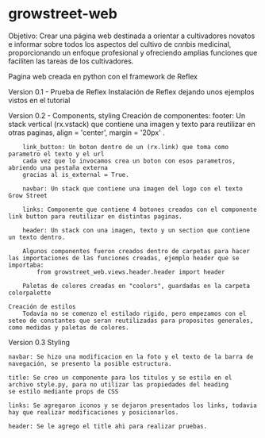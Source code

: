 # growstreet-web

Objetivo: Crear una página web destinada a orientar a cultivadores novatos e informar sobre todos los aspectos del cultivo de c*nn*bis medicinal, proporcionando un enfoque profesional y ofreciendo amplias funciones que faciliten las tareas de los cultivadores.

Pagina web creada en python con el framework de Reflex

Version 0.1 - Prueba de Reflex
    Instalación de Reflex dejando unos ejemplos vistos en el tutorial

Version 0.2 - Components, styling
    Creación de componentes:
        footer: Un stack vertical (rx.vstack) que contiene una imagen y texto para reutilizar en otras paginas,  align = 'center', 
                        margin = '20px' .

        link_button: Un boton dentro de un (rx.link) que toma como parametro el texto y el url
        cada vez que lo invocamos crea un boton con esos parametros, abriendo una pestaña externa
        gracias al is_external = True.

        navbar: Un stack que contiene una imagen del logo con el texto Grow Street

        links: Componente que contiene 4 botones creados con el componente link button para reutilizar en distintas paginas.

        header: Un stack con una imagen, texto y un section que contiene un texto dentro.

        Algunos componentes fueron creados dentro de carpetas para hacer las importaciones de las funciones creadas, ejemplo header que se importaba:
            from growstreet_web.views.header.header import header

        Paletas de colores creadas en "coolors", guardadas en la carpeta colorpalette

    Creación de estilos
        Todavía no se comenzo el estilado rigido, pero empezamos con el seteo de constantes que seran reutilizadas para propositos generales, como medidas y paletas de colores.

Version 0.3 Styling

    navbar: Se hizo una modificacion en la foto y el texto de la barra de navegación, se presento la posible estructura.
    
    title: Se creo un componente para los titulos y se estilo en el
    archivo style.py, para no utilizar las propiedades del heading
    se estilo mediante props de CSS

    links: Se agregaron iconos y se dejaron presentados los links, todavia hay que realizar modificaciones y posicionarlos.

    header: Se le agrego el title ahi para realizar pruebas.